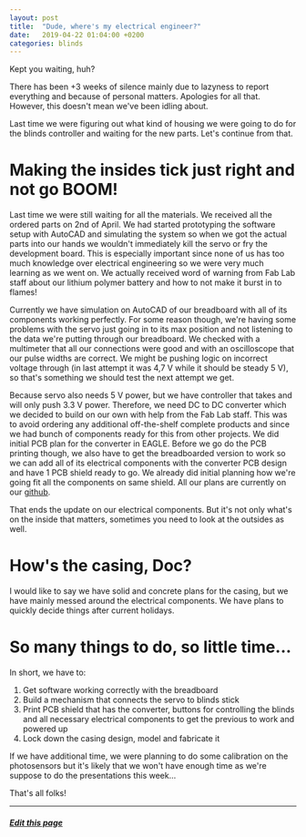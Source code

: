 ```yaml
---
layout: post
title:  "Dude, where's my electrical engineer?"
date:   2019-04-22 01:04:00 +0200
categories: blinds
---
```

Kept you waiting, huh?

There has been +3 weeks of silence mainly due to lazyness to report everything and because of personal matters. Apologies for all that. However, this doesn't mean we've been idling about.

Last time we were figuring out what kind of housing we were going to do for the blinds controller and waiting for the new parts. Let's continue from that.

# Making the insides tick just right and not go BOOM!

Last time we were still waiting for all the materials. We received all the ordered parts on 2nd of April. We had started prototyping the software setup with AutoCAD and simulating the system so when we got the actual parts into our hands we wouldn't immediately kill the servo or fry the development board. This is especially important since none of us has too much knowledge over electrical engineering so we were very much learning as we went on. We actually received word of warning from Fab Lab staff about our lithium polymer battery and how to not make it burst in to flames!

Currently we have simulation on AutoCAD of our breadboard with all of its components working perfectly. For some reason though, we're having some problems with the servo just going in to its max position and not listening to the data we're putting through our breadboard. We checked with a multimeter that all our connections were good and with an oscilloscope that our pulse widths are correct. We might be pushing logic on incorrect voltage through (in last attempt it was 4,7 V while it should be steady 5 V), so that's something we should test the next attempt we get.

Because servo also needs 5 V power, but we have controller that takes and will only push 3.3 V power. Therefore, we need DC to DC converter which we decided to build on our own with help from the Fab Lab staff. This was to avoid ordering any additional off-the-shelf complete products and since we had bunch of components ready for this from other projects. We did initial PCB plan for the converter in EAGLE. Before we go do the PCB printing though, we also have to get the breadboarded version to work so we can add all of its electrical components with the converter PCB design and have 1 PCB shield ready to go. We already did initial planning how we're going fit all the components on same shield. All our plans are currently on our [github](https://github.com/digital-fabrication/blinds). 

That ends the update on our electrical components. But it's not only what's on the inside that matters, sometimes you need to look at the outsides as well.

# How's the casing, Doc?

I would like to say we have solid and concrete plans for the casing, but we have mainly messed around the electrical components. We have plans to quickly decide things after current holidays.

# So many things to do, so little time...

In short, we have to:

1. Get software working correctly with the breadboard
2. Build a mechanism that connects the servo to blinds stick
3. Print PCB shield that has the converter, buttons for controlling the blinds and all necessary electrical components to get the previous to work and powered up
4. Lock down the casing design, model and fabricate it

If we have additional time, we were planning to do some calibration on the photosensors but it's likely that we won't have enough time as we're suppose to do the presentations this week...

That's all folks!

---

##### <a href="{{ site.github.repository_url }}/tree/master/{{ page.relative_path }}">Edit this page</a>


